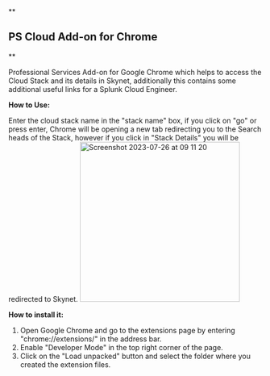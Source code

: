 **

## PS Cloud Add-on for Chrome

**

Professional Services Add-on for Google Chrome which helps to access the Cloud Stack and its details in Skynet, additionally this contains some additional useful links for a Splunk Cloud Engineer.

**How to Use:**

Enter the cloud stack name in the "stack name" box, if you click on "go" or press enter, Chrome will be opening a new tab redirecting you to the Search heads of the Stack, however if you click in "Stack Details" you will be redirected to Skynet.
<img width="317" alt="Screenshot 2023-07-26 at 09 11 20" src="https://github.com/LaCabro/PS-Cloud-Add-on-for-Chrome/assets/92390548/cfd63893-41ab-4d63-b59a-94b7fe97e931">

**How to install it:**

1.  Open Google Chrome and go to the extensions page by entering "chrome://extensions/" in the address bar.
2.  Enable "Developer Mode" in the top right corner of the page.
3.  Click on the "Load unpacked" button and select the folder where you created the extension files.

